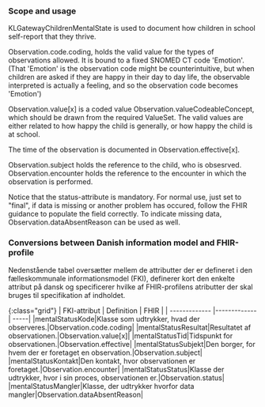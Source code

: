### Scope and usage
KLGatewayChildrenMentalState is used to document how children in school self-report that they thrive.

Observation.code.coding, holds the valid value for the types of observations allowed. It is bound to a fixed SNOMED CT code 'Emotion'. (That 'Emotion' is the observation code might be counterintuitive, but when children are asked if they are happy in their day to day life, the observable interpreted is actually a feeling, and so the observation code becomes 'Emotion')

Observation.value[x] is a coded value Observation.valueCodeableConcept, which should be drawn from the required ValueSet. The valid values are either related to how happy the child is generally, or how happy the child is at school.

The time of the observation is documented in Observation.effective[x]. 

Observation.subject holds the reference to the child, who is obsesrved. Observation.encounter holds the reference to the encounter in which the observation is performed.

Notice that the status-attribute is mandatory. For normal use, just set to "final", if data is missing or another problem has occured, follow the FHIR guidance to populate the field correctly. To indicate missing data, Observation.dataAbsentReason can be used as well. 

### Conversions between Danish information model and FHIR-profile

Nedenstående tabel oversætter mellem de attributter der er defineret i den fælleskommunale informationsmodel (FKI), definerer kort den enkelte attribut på dansk og specificerer hvilke af FHIR-profilens atributter der skal bruges til specifikation af indholdet. 

{:class="grid"}
|   FKI-attribut      | Definition        | FHIR  |
| ------------- |-------------| -----|
|mentalStatusKode|Klasse som udtrykker, hvad der observeres.|Observation.code.coding|
|mentalStatusResultat|Resultatet af observationen.|Observation.value[x]|
|mentalStatusTid|Tidspunkt for observationen.|Observation.effective|
|mentalStatusSubjekt|Den borger, for hvem der er foretaget en observation.|Observation.subject|
|mentalStatusKontakt|Den kontakt, hvor observationen er foretaget.|Observation.encounter|
|mentalStatusStatus|Klasse der udtrykker, hvor i sin proces, observationen er.|Observation.status|
|mentalStatusMangler|Klasse, der udtrykker hvorfor data mangler|Observation.dataAbsentReason|
